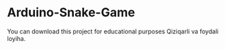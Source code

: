 # Arduino-Snake-Game
You can download this project for educational purposes
Qiziqarli va foydali loyiha.
